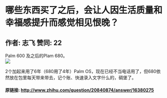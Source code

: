 # 哪些东西买了之后，会让人因生活质量和幸福感提升而感觉相见恨晚？
## 作者: 志飞  赞同: 22
Palm 600 及之后的Plam 680。  
![](http://pic1.zhimg.com/b58b2c36375a87576ddd0619492fa694_b.jpg)

  
2个加起来用了6年（680用了4年）Palm OS，现在已经不当电话用了，但680依然放在包里每天带来带去，记个账、快速录入文字什么的，碉堡了。

#### 原链接: http://www.zhihu.com/question/20840874/answer/16380275
